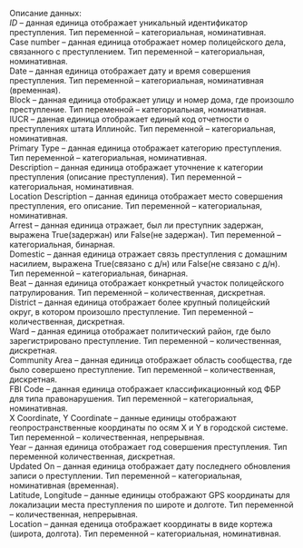Описание данных:  
_ID_ – данная единица отображает уникальный идентификатор преступления. Тип переменной – категориальная, номинативная.  
Case number – данная единица отображает номер полицейского дела, связанного с преступлением. Тип переменной – категориальная, номинативная.  
Date – данная единица отображает дату и время совершения преступления. Тип переменной – категориальная, номинативная (временная).  
Block – данная единица отображает улицу и номер дома, где произошло преступление. Тип переменной – категориальная, номинативная.  
IUCR – данная единица отображает единый код отчетности о преступлениях штата Иллинойс. Тип переменной – категориальная, номинативная.  
Primary Type – данная единица отображает категорию преступления. Тип переменной – категориальная, номинативная.  
Description – данная единица отображает уточнение к категории преступления (описание преступления). Тип переменной – категориальная, номинативная.  
Location Description – данная единица отображает место совершения преступления, его описание. Тип переменной – категориальная, номинативная.  
Arrest – данная единица отражает, был ли преступник задержан, выражена True(задержан) или False(не задержан). Тип переменной – категориальная, бинарная.  
Domestic – данная единица отражает связь преступления с домашним насилием, выражена True(связано с д/н) или False(не связано с д/н). Тип переменной – категориальная, бинарная.  
Beat – данная единица отображает конкретный участок полицейского патрулирования. Тип переменной – количественная, дискретная.  
District – данная единица отображает более крупный полицейский округ, в котором произошло преступление. Тип переменной – количественная, дискретная.  
Ward – данная единица отображает политический район, где было зарегистрировано преступление. Тип переменной – количественная, дискретная.  
Community Area – данная единица отображает область сообщества, где было совершено преступление. Тип переменной – количественная, дискретная.  
FBI Code – данная единица отображает классификационный код ФБР для типа правонарушения. Тип переменной – категориальная, номинативная.  
X Coordinate, Y Coordinate – данные единицы отображают геопространственные координаты по осям X и Y в городской системе. Тип переменной – количественная, непрерывная.  
Year – данная единица отображает год совершения преступления. Тип переменной количественная, дискретная.  
Updated On – данная единица отображает дату последнего обновления записи о преступлении. Тип переменной – категориальная, номинативная (временная).  
Latitude, Longitude – данные единицы отображают GPS координаты для локализации места преступления по широте и долготе. Тип переменной – количественная, непрерывная.   
Location – данная еденица отображает координаты в виде кортежа (широта, долгота). Тип переменной – категориальная, номинативная.
